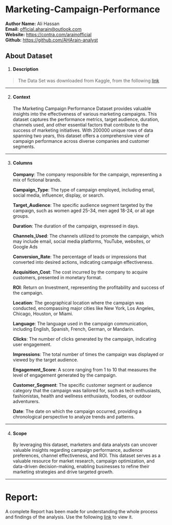 # Marketing-Campaign-Performance

**Author Name:** Ali Hassan\
**Email:** official.aharain@outlook.com\
**Website:** https://contra.com/arainofficial \
**Github:** https://github.com/AHArain-analyst 

## About Dataset
1. #### Description
> The Data Set was downloaded from Kaggle, from the following [link](https://www.kaggle.com/datasets/manishabhatt22/marketing-campaign-performance-dataset)
___

2. #### Context
   The Marketing Campaign Performance Dataset provides valuable insights into the effectiveness of various marketing campaigns. This dataset captures the performance metrics, target audience, duration, channels used, and other essential factors that contribute to the success of marketing initiatives. With 200000 unique rows of data spanning two years, this dataset offers a comprehensive view of campaign performance across diverse companies and customer segments.
___
3. #### Columns
   **Company**: The company responsible for the campaign, representing a mix of fictional brands.
   
   **Campaign_Type**: The type of campaign employed, including email, social media, influencer, display, or search.

   **Target_Audience**: The specific audience segment targeted by the campaign, such as women aged 25-34, men aged 18-24, or all age groups.

   **Duration**: The duration of the campaign, expressed in days.

   **Channels_Used**: The channels utilized to promote the campaign, which may include email, social media platforms, YouTube, websites, or Google Ads

   **Conversion_Rate**: The percentage of leads or impressions that converted into desired actions, indicating campaign effectiveness.

    **Acquisition_Cost**: The cost incurred by the company to acquire customers, presented in monetary format.

    **ROI**: Return on Investment, representing the profitability and success of the campaign.

    **Location**: The geographical location where the campaign was conducted, encompassing major cities like New York, Los Angeles, Chicago, Houston, or Miami.

    **Language**: The language used in the campaign communication, including English, Spanish, French, German, or Mandarin.

    **Clicks**: The number of clicks generated by the campaign, indicating user engagement.

    **Impressions**: The total number of times the campaign was displayed or viewed by the target audience.

    **Engagement_Score**: A score ranging from 1 to 10 that measures the level of engagement generated by the campaign.

    **Customer_Segment**: The specific customer segment or audience category that the campaign was tailored for, such as tech enthusiasts, fashionistas, health and wellness enthusiasts, foodies, or outdoor adventurers.

    **Date**: The date on which the campaign occurred, providing a chronological perspective to analyze trends and patterns.
___
4. #### Scope
   By leveraging this dataset, marketers and data analysts can uncover valuable insights regarding campaign performance, audience preferences, channel effectiveness, and ROI. This dataset serves as a valuable resource for market research, campaign optimization, and data-driven decision-making, enabling businesses to refine their marketing strategies and drive targeted growth.
___
# Report:
A complete Report has been made for understanding the whole process and findings of the analysis. Use the following [link](https://officialaharain.notion.site/Marketing-Campaign-Performance-1975400ecc5a4954a42798d14ce94dcb?pvs=4) to view it.
